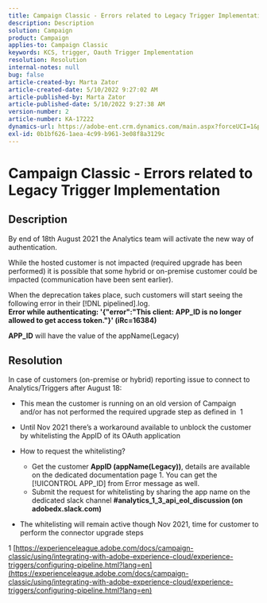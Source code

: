```yaml
---
title: Campaign Classic - Errors related to Legacy Trigger Implementation
description: Description
solution: Campaign
product: Campaign
applies-to: Campaign Classic
keywords: KCS, trigger, Oauth Trigger Implementation
resolution: Resolution
internal-notes: null
bug: false
article-created-by: Marta Zator
article-created-date: 5/10/2022 9:27:02 AM
article-published-by: Marta Zator
article-published-date: 5/10/2022 9:27:38 AM
version-number: 2
article-number: KA-17222
dynamics-url: https://adobe-ent.crm.dynamics.com/main.aspx?forceUCI=1&pagetype=entityrecord&etn=knowledgearticle&id=4ba79854-43d0-ec11-a7b5-00224809c101
exl-id: 0b1bf626-1aea-4c99-b961-3e08f8a3129c
---
```

# Campaign Classic - Errors related to Legacy Trigger Implementation

## Description


By end of 18th August 2021 the Analytics team will activate the new way of authentication.

While the hosted customer is not impacted (required upgrade has been performed) it is possible that some hybrid or on-premise customer could be impacted (communication have been sent earlier).

When the deprecation takes place, such customers will start seeing the following error in their [!DNL pipelined].log.
<b>Error while authenticating: '{"error":"This client: APP_ID is no longer allowed to get access token."}' (iRc=16384)</b>

<b>APP_ID</b> will have the value of the appName(Legacy)


## Resolution


In case of customers (on-premise or hybrid) reporting issue to connect to Analytics/Triggers after August 18:

- This mean the customer is running on an old version of Campaign and/or has not performed the required upgrade step as defined in  1
- Until Nov 2021 there’s a workaround available to unblock the customer by whitelisting the AppID of its OAuth application
- How to request the whitelisting?

   - Get the customer <b>AppID (appName(Legacy))</b>, details are available on the dedicated documentation page 1. You can get the [!UICONTROL APP_ID] from Error message as well.
   - Submit the request for whitelisting by sharing the app name on the dedicated slack channel <b>#analytics_1_3_api_eol_discussion (on adobedx.slack.com)</b>
- The whitelisting will remain active though Nov 2021, time for customer to perform the connector upgrade steps


1 [https://experienceleague.adobe.com/docs/campaign-classic/using/integrating-with-adobe-experience-cloud/experience-triggers/configuring-pipeline.html?lang=en](https://experienceleague.adobe.com/docs/campaign-classic/using/integrating-with-adobe-experience-cloud/experience-triggers/configuring-pipeline.html?lang=en)
